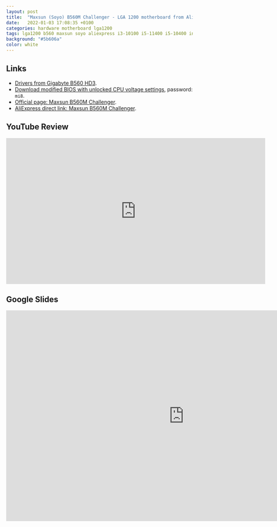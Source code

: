 ```yaml
---
layout: post
title:  "Maxsun (Soyo) B560M Challenger - LGA 1200 motherboard from AliExpress"
date:   2022-01-03 17:08:35 +0100
categories: hardware motherboard lga1200
tags: lga1200 b560 maxsun soyo aliexpress i3-10100 i5-11400 i5-10400 intel
background: "#5b606a"
color: white
---
```


## Links

- [Drivers from Gigabyte B560 HD3](https://www.gigabyte.com/Motherboard/B560-HD3-rev-10/support#support-dl-driver).
- [Download modified BIOS with unlocked CPU voltage settings](https://1drv.ms/u/s!AtZZXDjjb94kgcp9H-5xvtCO1Gcd0Q?e=dgx4Cz), password: `mi8`.
- [Official page: Maxsun B560M Challenger](http://www.maxsun.com.cn/2021/0604/5587.html).
- [AliExpress direct link: Maxsun B560M Challenger](https://www.aliexpress.com/item/1005003212314327.html).

## YouTube Review

<iframe width="700" height="394" src="https://www.youtube.com/embed/GGK1djEzNCA" title="YouTube video player" frameborder="0" allow="accelerometer; autoplay; clipboard-write; encrypted-media; gyroscope; picture-in-picture" allowfullscreen></iframe>

## Google Slides

<iframe src="https://docs.google.com/presentation/d/e/2PACX-1vRX0FJQWC2JzyV2czjZc_ieczEfETMt8zVZUIO8cVHA0JdsFg0KoszAvgSzxirwjBccZEhtFHP3edpR/embed?start=false&loop=false&delayms=60000" frameborder="0" width="960" height="569" allowfullscreen="true" mozallowfullscreen="true" webkitallowfullscreen="true"></iframe>
